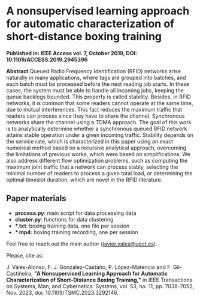 # A nonsupervised learning approach for automatic characterization of short-distance boxing training

<p>
<b>Published in: IEEE Access vol. 7, October 2019, DOI: 10.1109/ACCESS.2019.2945396</b>

<p>
<b> Abstract </b> 
<it>Queued Radio Frequency Identification (RFID) networks arise naturally in many applications, where tags are grouped into batches, and each batch must be processed before the next reading job starts. In these cases, the system must be able to handle all incoming jobs, keeping the queue backlogs bounded. This property is called stability. Besides, in RFID networks, it is common that some readers cannot operate at the same time, due to mutual interferences. This fact reduces the maximum traffic that readers can process since they have to share the channel. Synchronous networks share the channel using a TDMA approach. The goal of this work is to analytically determine whether a synchronous queued RFID network attains stable operation under a given incoming traffic. Stability depends on the service rate, which is characterized in this paper using an exact numerical method based on a recursive analytical approach, overcoming the limitations of previous works, which were based on simplifications. We also address different flow optimization problems, such as computing the maximum joint traffic that a network can process stably, selecting the minimal number of readers to process a given total load, or determining the optimal timeslot duration, which are novel in the RFID literature.</it>

  
## Paper materials
<ul>
  <li> <b>procesa.py</b>: main script for data processing data
  <li> <b>cluster.py</b>: functions for data clustering
  <li> <b>*.txt</b>: boxing training data, one file per session
  <li> <b>*.mp4</b>: boxing training recording, one per session 
</ul>

Feel free to reach out the main author (javier.vales@upct.es). 

Please, cite as: 

<it>J. Vales-Alonso, F. J. González-Castaño, P. López-Matencio and F. Gil-Castiñeira, </it><b>"A Nonsupervised Learning Approach for Automatic Characterization of Short-Distance Boxing Training,"</b> in IEEE Transactions on Systems, Man, and Cybernetics: Systems, vol. 53, no. 11, pp. 7038-7052, Nov. 2023, doi: 10.1109/TSMC.2023.3292146.
